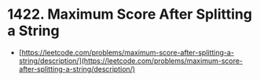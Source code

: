 # 1422. Maximum Score After Splitting a String

- [https://leetcode.com/problems/maximum-score-after-splitting-a-string/description/](https://leetcode.com/problems/maximum-score-after-splitting-a-string/description/)
